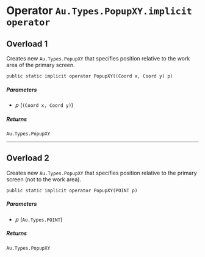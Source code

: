 # Operator `Au.Types.PopupXY.implicit operator`

## Overload 1

Creates new `Au.Types.PopupXY` that specifies position relative to the work area of the primary screen.

```
public static implicit operator PopupXY((Coord x, Coord y) p)
```

##### Parameters

- *p*  (`(Coord x, Coord y)`)

##### Returns

`Au.Types.PopupXY`

* * *

## Overload 2

Creates new `Au.Types.PopupXY` that specifies position relative to the primary screen (not to the work area).

```
public static implicit operator PopupXY(POINT p)
```

##### Parameters

- *p*  (`Au.Types.POINT`)

##### Returns

`Au.Types.PopupXY`